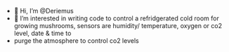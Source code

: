 - 👋 Hi, I’m @Deriemus
- 👀 I’m interested in writing code to control a refridgerated cold room for growing mushrooms, sensors are humidity/ temperature, oxygen or co2 level, date & time to
- purge the atmosphere to control co2 levels
